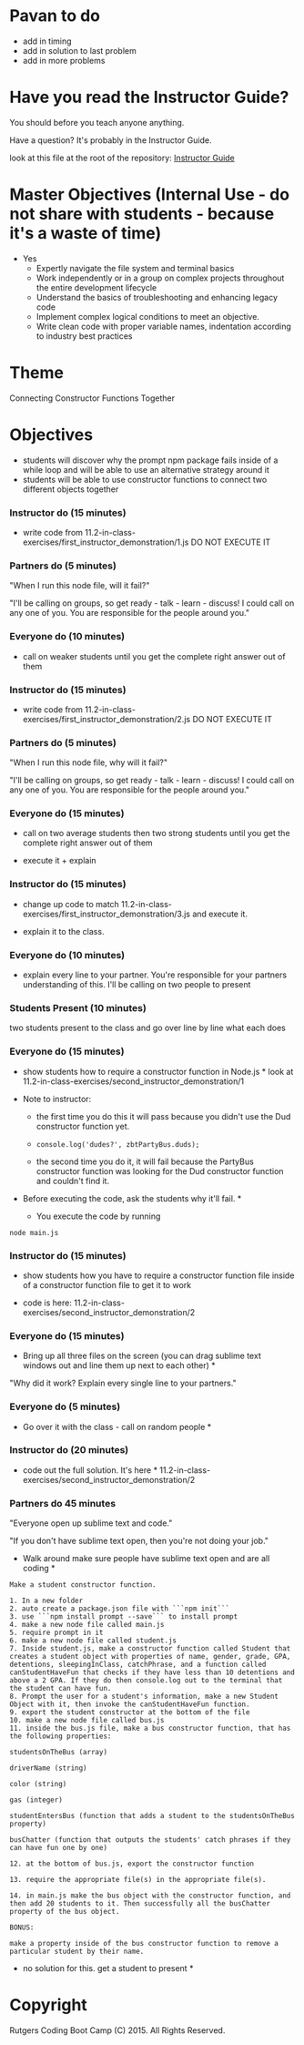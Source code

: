 # Pavan to do

* add in timing
* add in solution to last problem
* add in more problems

# Have you read the Instructor Guide?

You should before you teach anyone anything.

Have a question? It's probably in the Instructor Guide.

look at this file at the root of the repository: 
[Instructor Guide](https://github.com/RutgersCodingBootcamp/All-Lesson-Plans/blob/master/instructor_guide.md)

# Master Objectives (Internal Use - do not share with students - because it's a waste of time)

* Yes
	* Expertly navigate the file system and terminal basics
	* Work independently or in a group on complex projects throughout the entire development lifecycle
	* Understand the basics of troubleshooting and enhancing legacy code
	* Implement complex logical conditions to meet an objective.
	* Write clean code with proper variable names, indentation according to industry best practices


# Theme

Connecting Constructor Functions Together

# Objectives

* students will discover why the prompt npm package fails inside of a while loop and will be able to use an alternative strategy around it
* students will be able to use constructor functions to connect two different objects together

### Instructor do (15 minutes)

- write code from 11.2-in-class-exercises/first_instructor_demonstration/1.js DO NOT EXECUTE IT

### Partners do (5 minutes)

"When I run this node file, will it fail?"

"I'll be calling on groups, so get ready - talk - learn - discuss! I could call on any one of you. You are responsible for the people around you."


### Everyone do (10 minutes)

* call on weaker students until you get the complete right answer out of them

### Instructor do (15 minutes)

- write code from 11.2-in-class-exercises/first_instructor_demonstration/2.js DO NOT EXECUTE IT

### Partners do (5 minutes)

"When I run this node file, why will it fail?"

"I'll be calling on groups, so get ready - talk - learn - discuss! I could call on any one of you. You are responsible for the people around you."

### Everyone do (15 minutes)

* call on two average students then two strong students until you get the complete right answer out of them

* execute it + explain

### Instructor do (15 minutes)

* change up code to match 11.2-in-class-exercises/first_instructor_demonstration/3.js and execute it.

* explain it to the class.

### Everyone do (10 minutes)

- explain every line to your partner. You're responsible for your partners understanding of this. I'll be calling on two people to present

### Students Present (10 minutes)

two students present to the class and go over line by line what each does

### Everyone do (15 minutes)

* show students how to require a constructor function in Node.js *
look at 11.2-in-class-exercises/second_instructor_demonstration/1

* Note to instructor: 

	+ the first time you do this it will pass because you didn't use the Dud constructor function yet.

	+ ```console.log('dudes?', zbtPartyBus.duds);```

	+ the second time you do it, it will fail because the PartyBus constructor function was looking for the Dud constructor function and couldn't find it.

* Before executing the code, ask the students why it'll fail. * 
	+ You execute the code by running

```
node main.js
```

### Instructor do (15 minutes)

* show students how you have to require a constructor function file inside of a constructor function file to get it to work

* code is here:
11.2-in-class-exercises/second_instructor_demonstration/2

### Everyone do (15 minutes)

* Bring up all three files on the screen (you can drag sublime text windows out and line them up next to each other) *

"Why did it work? Explain every single line to your partners."


### Everyone do (5 minutes)

* Go over it with the class - call on random people * 

### Instructor do (20 minutes)

* code out the full solution. It's here * 
11.2-in-class-exercises/second_instructor_demonstration/2


### Partners do 45 minutes

"Everyone open up sublime text and code."

"If you don't have sublime text open, then you're not doing your job."

* Walk around make sure people have sublime text open and are all coding * 

```
Make a student constructor function.

1. In a new folder
2. auto create a package.json file with ```npm init```
3. use ```npm install prompt --save``` to install prompt
4. make a new node file called main.js
5. require prompt in it
6. make a new node file called student.js
7. Inside student.js, make a constructor function called Student that creates a student object with properties of name, gender, grade, GPA, detentions, sleepingInClass, catchPhrase, and a function called canStudentHaveFun that checks if they have less than 10 detentions and above a 2 GPA. If they do then console.log out to the terminal that the student can have fun.
8. Prompt the user for a student's information, make a new Student Object with it, then invoke the canStudentHaveFun function.
9. export the student constructor at the bottom of the file
10. make a new node file called bus.js 
11. inside the bus.js file, make a bus constructor function, that has the following properties:

studentsOnTheBus (array)

driverName (string)

color (string)

gas (integer)

studentEntersBus (function that adds a student to the studentsOnTheBus property)

busChatter (function that outputs the students' catch phrases if they can have fun one by one)

12. at the bottom of bus.js, export the constructor function

13. require the appropriate file(s) in the appropriate file(s).

14. in main.js make the bus object with the constructor function, and then add 20 students to it. Then successfully all the busChatter property of the bus object.

BONUS:

make a property inside of the bus constructor function to remove a particular student by their name.
```

* no solution for this. get a student to present *

# Copyright
Rutgers Coding Boot Camp (C) 2015. All Rights Reserved.
